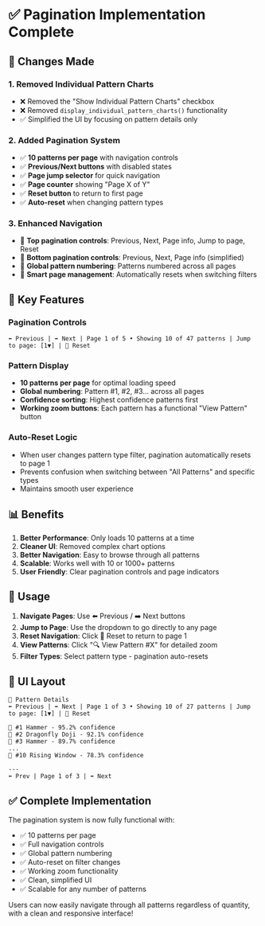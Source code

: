 # ✅ Pagination Implementation Complete

## 🔄 Changes Made

### 1. **Removed Individual Pattern Charts**

- ❌ Removed the "Show Individual Pattern Charts" checkbox
- ❌ Removed `display_individual_pattern_charts()` functionality
- ✅ Simplified the UI by focusing on pattern details only

### 2. **Added Pagination System**

- ✅ **10 patterns per page** with navigation controls
- ✅ **Previous/Next buttons** with disabled states
- ✅ **Page jump selector** for quick navigation
- ✅ **Page counter** showing "Page X of Y"
- ✅ **Reset button** to return to first page
- ✅ **Auto-reset** when changing pattern types

### 3. **Enhanced Navigation**

- 📍 **Top pagination controls**: Previous, Next, Page info, Jump to page, Reset
- 📍 **Bottom pagination controls**: Previous, Next, Page info (simplified)
- 🔢 **Global pattern numbering**: Patterns numbered across all pages
- 🔄 **Smart page management**: Automatically resets when switching filters

## 🎯 Key Features

### Pagination Controls

```
⬅️ Previous | ➡️ Next | Page 1 of 5 • Showing 10 of 47 patterns | Jump to page: [1▼] | 🔄 Reset
```

### Pattern Display

- **10 patterns per page** for optimal loading speed
- **Global numbering**: Pattern #1, #2, #3... across all pages
- **Confidence sorting**: Highest confidence patterns first
- **Working zoom buttons**: Each pattern has a functional "View Pattern" button

### Auto-Reset Logic

- When user changes pattern type filter, pagination automatically resets to page 1
- Prevents confusion when switching between "All Patterns" and specific types
- Maintains smooth user experience

## 📊 Benefits

1. **Better Performance**: Only loads 10 patterns at a time
2. **Cleaner UI**: Removed complex chart options
3. **Better Navigation**: Easy to browse through all patterns
4. **Scalable**: Works well with 10 or 1000+ patterns
5. **User Friendly**: Clear pagination controls and page indicators

## 🚀 Usage

1. **Navigate Pages**: Use ⬅️ Previous / ➡️ Next buttons
2. **Jump to Page**: Use the dropdown to go directly to any page
3. **Reset Navigation**: Click 🔄 Reset to return to page 1
4. **View Patterns**: Click "🔍 View Pattern #X" for detailed zoom
5. **Filter Types**: Select pattern type - pagination auto-resets

## 🎨 UI Layout

```
🎯 Pattern Details
⬅️ Previous | ➡️ Next | Page 1 of 3 • Showing 10 of 27 patterns | Jump to page: [1▼] | 🔄 Reset

🔽 #1 Hammer - 95.2% confidence
🔽 #2 Dragonfly Doji - 92.1% confidence
🔽 #3 Hammer - 89.7% confidence
...
🔽 #10 Rising Window - 78.3% confidence

---
⬅️ Prev | Page 1 of 3 | ➡️ Next
```

## ✅ Complete Implementation

The pagination system is now fully functional with:

- ✅ 10 patterns per page
- ✅ Full navigation controls
- ✅ Global pattern numbering
- ✅ Auto-reset on filter changes
- ✅ Working zoom functionality
- ✅ Clean, simplified UI
- ✅ Scalable for any number of patterns

Users can now easily navigate through all patterns regardless of quantity, with a clean and responsive interface!
